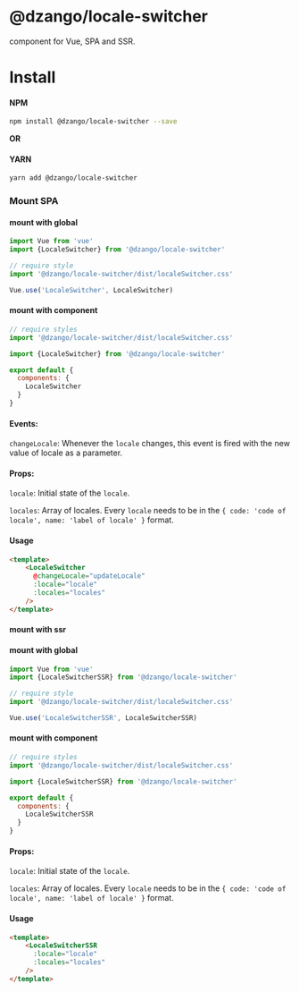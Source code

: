 # @dzango/locale-switcher

component for Vue, SPA and SSR.

# Install
#### NPM

``` bash
npm install @dzango/locale-switcher --save
```
**OR**

#### YARN

``` bash
yarn add @dzango/locale-switcher
```

### Mount SPA

#### mount with global

``` javascript
import Vue from 'vue'
import {LocaleSwitcher} from '@dzango/locale-switcher'

// require style
import '@dzango/locale-switcher/dist/localeSwitcher.css'

Vue.use('LocaleSwitcher', LocaleSwitcher)
```

#### mount with component

```javascript
// require styles
import '@dzango/locale-switcher/dist/localeSwitcher.css'

import {LocaleSwitcher} from '@dzango/locale-switcher'

export default {
  components: {
    LocaleSwitcher
  }
}
```
#### Events:
`changeLocale`: Whenever the `locale` changes, this event is fired with the new value of locale as a parameter.

#### Props:
`locale`: Initial state of the `locale`.

`locales`: Array of locales. Every `locale` needs to be in the `{ code: 'code of locale', name: 'label of locale' }` format.

#### Usage
``` html
<template>
    <LocaleSwitcher
      @changeLocale="updateLocale"
      :locale="locale"
      :locales="locales"
    />
</template>
```

#### mount with ssr

#### mount with global

``` javascript
import Vue from 'vue'
import {LocaleSwitcherSSR} from '@dzango/locale-switcher'

// require style
import '@dzango/locale-switcher/dist/localeSwitcher.css'

Vue.use('LocaleSwitcherSSR', LocaleSwitcherSSR)
```


#### mount with component

```javascript
// require styles
import '@dzango/locale-switcher/dist/localeSwitcher.css'

import {LocaleSwitcherSSR} from '@dzango/locale-switcher'

export default {
  components: {
    LocaleSwitcherSSR
  }
}
```

#### Props:
`locale`: Initial state of the `locale`.

`locales`: Array of locales. Every `locale` needs to be in the `{ code: 'code of locale', name: 'label of locale' }` format.

#### Usage
``` html
<template>
    <LocaleSwitcherSSR
      :locale="locale"
      :locales="locales"
    />
</template>
```